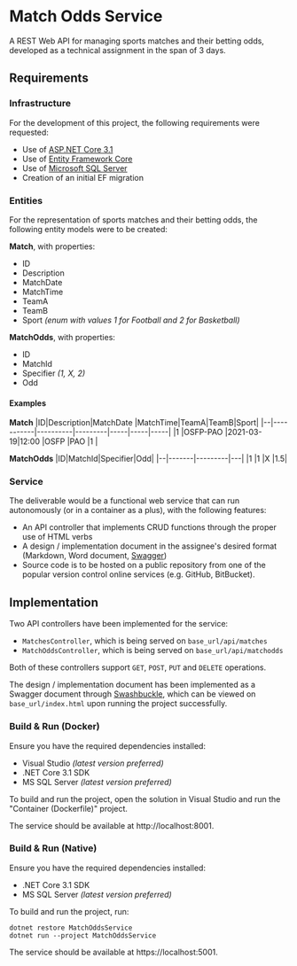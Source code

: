 # Match Odds Service

A REST Web API for managing sports matches and their betting odds, developed as a technical assignment in the span of 3 days.

## Requirements

### Infrastructure
For the development of this project, the following requirements were requested:

* Use of [ASP.NET Core 3.1](https://learn.microsoft.com/en-us/aspnet/core/?view=aspnetcore-3.1)
* Use of [Entity Framework Core](https://learn.microsoft.com/en-us/ef/core/)
* Use of [Microsoft SQL Server](https://learn.microsoft.com/en-us/sql/sql-server/)
* Creation of an initial EF migration

### Entities

For the representation of sports matches and their betting odds, the following entity models were to be created:

**Match**, with properties:

* ID
* Description
* MatchDate
* MatchTime
* TeamA
* TeamB
* Sport *(enum with values 1 for Football and 2 for Basketball)*

**MatchOdds**, with properties:

* ID
* MatchId
* Specifier *(1, X, 2)*
* Odd

#### Examples

**Match**
|ID|Description|MatchDate |MatchTime|TeamA|TeamB|Sport|
|--|-----------|----------|---------|-----|-----|-----|
|1 |OSFP-PAO   |2021-03-19|12:00    |OSFP |PAO  |1    |

**MatchOdds**
|ID|MatchId|Specifier|Odd|
|--|-------|---------|---|
|1 |1      |X        |1.5|

### Service

The deliverable would be a functional web service that can run autonomously (or in a container as a plus), with the following features:

* An API controller that implements CRUD functions through the proper use of HTML verbs
* A design / implementation document in the assignee's desired format (Markdown, Word document, [Swagger](https://swagger.io/))
* Source code is to be hosted on a public repository from one of the popular version control online services (e.g. GitHub, BitBucket).

## Implementation

Two API controllers have been implemented for the service:

* ``MatchesController``, which is being served on ``base_url/api/matches``
* ``MatchOddsController``, which is being served on ``base_url/api/matchodds``

Both of these controllers support ``GET``, ``POST``, ``PUT`` and ``DELETE`` operations.

The design / implementation document has been implemented as a Swagger document through [Swashbuckle](https://github.com/domaindrivendev/Swashbuckle.AspNetCore), which can be viewed on ``base_url/index.html`` upon running the project successfully.

### Build & Run (Docker)

Ensure you have the required dependencies installed:

* Visual Studio *(latest version preferred)*
* .NET Core 3.1 SDK
* MS SQL Server *(latest version preferred)*

To build and run the project, open the solution in Visual Studio and run the "Container (Dockerfile)" project.

The service should be available at http://localhost:8001.

### Build & Run (Native)

Ensure you have the required dependencies installed:

* .NET Core 3.1 SDK
* MS SQL Server *(latest version preferred)*

To build and run the project, run:

```
dotnet restore MatchOddsService
dotnet run --project MatchOddsService
```

The service should be available at https://localhost:5001.
